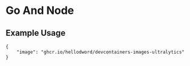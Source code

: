 # Go And Node

## Example Usage

```jsonc
{
    "image": "ghcr.io/hellodword/devcontainers-images-ultralytics"
}
```
